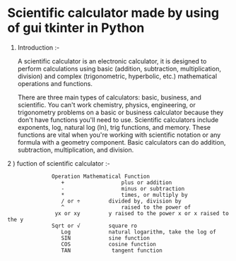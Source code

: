 # Scientific calculator made by using of gui tkinter in Python

1) Introduction   :-

      A scientific calculator is an electronic calculator, it is designed to perform calculations using basic (addition, subtraction, multiplication, division) and complex (trigonometric, hyperbolic, etc.) mathematical operations and functions.
	  
      There are three main types of calculators: basic, business, and scientific. You can't work chemistry, physics, engineering, or trigonometry problems on a basic or business calculator because they don't have functions you'll need to use. Scientific calculators include exponents, log, natural log (ln), trig functions, and memory. These functions are vital when you're working with scientific notation or any formula with a geometry component. Basic calculators can do addition, subtraction, multiplication, and division.


2 ) fuction of scientific calculator :- 

                  Operation	Mathematical Function
                     +	                plus or addition
                     -	                minus or subtraction 
                     *	                times, or multiply by
                     / or ÷	        divided by, division by
                     ^	                raised to the power of
                   yx or xy	        y raised to the power x or x raised to the y
                  Sqrt or √	        square ro
                     Log	        natural logarithm, take the log of
                     SIN	        sine function
                     COS	        cosine function
                     TAN	         tangent function


  

       
